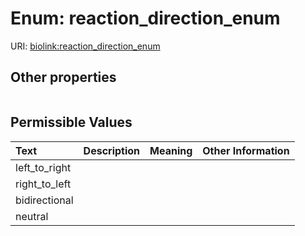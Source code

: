 
# Enum: reaction_direction_enum




URI: [biolink:reaction_direction_enum](https://w3id.org/biolink/vocab/reaction_direction_enum)


## Other properties

|  |  |  |
| --- | --- | --- |

## Permissible Values

| Text | Description | Meaning | Other Information |
| :--- | :---: | :---: | ---: |
| left_to_right |  |  |  |
| right_to_left |  |  |  |
| bidirectional |  |  |  |
| neutral |  |  |  |

